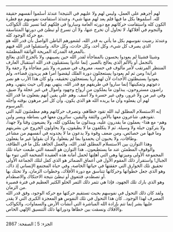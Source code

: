 ------------------------------------------------------------------------

لهم أجرهم على العمل، وليس لهم ولا عليهم في النتيجة! عندئذ أسلموا أنفسهم
حقيقة لله. أسلموها بكل ما فيها فلم يعد لهم منها شيء. وعندئذ استقامت
نفوسهم مع فطرة الكون كله واستقامت حركاتهم مع دورته العامة وساروا في
فلكهم كما تسير تلك الكواكب والنجوم في أفلاكها، لا تحاول أن تخرج عنها،
ولا أن تسرع أو تبطئ في دورتها المتناسقة مع حركة الوجود كله.  
وعندئذ رضيت نفوسهم بكل ما يأتي به قدر الله، لشعورهم الباطن الواصل بأن
قدر الله هو الذي يصرف كل شيء، وكل أحد، وكل حادث، وكل حالة. واستقبلوا قدر
الله فيهم بالمعرفة المدركة المريحة الواثقة المطمئنة.  
وشيئا فشيئا لم يعودوا يحسون بالمفاجأة لقدر الله حين يصيبهم، ولا بالجزع
الذي يعالج بالتجمل أو بالألم الذي يعالج بالصبر. إنما عادوا يستقبلون قدر
الله استقبال العارف المنتظر المرتقب لأمر مألوف في حسه، معروف في ضميره،
ولا يثير مفاجأة ولا رجفة ولا غرابة! ومن ثم لم يعودوا يستعجلون دورة الفلك
ليقضوا أمرا هم يريدون قضاءه، ولم يعودوا يستبطئون الأحداث لأن لهم أربا
يستعجلون تحقيقه، ولو كان هذا الأرب هو نصر دعوتهم وتمكينها! إنما ساروا في
طريقهم مع قدر الله، ينتهي بهم إلى حيث ينتهي، وهم راضون مستروحون، يبذلون
ما يملكون من أرواح وجهود وأموال في غير عجلة ولا ضيق، وفي غير من ولا
غرور، وفي غير حسرة ولا أسف. وهم على يقين أنهم يفعلون ما قدر الله لهم أن
يفعلوه وأن ما يريده الله هو الذي يكون، وأن كل أمر مرهون بوقته وأجله
المرسوم.  
إنه الاستسلام المطلق ليد الله تقود خطاهم، وتصرف حركاتهم وهم مطمئنون لليد
التي تقودهم، شاعرون معها بالأمن والثقة واليقين، سائرون معها في بساطة
ويسر ولين.  
وهم- مع هذا- يعملون ما يقدرون عليه، ويبذلون ما يملكون كله، ولا يضيعون
وقتا ولا جهدا، ولا يتركون حيلة ولا وسيلة. ثم لا يتكلفون ما لا يطيقون،
ولا يحاولون الخروج عن بشريتهم وما فيها من خصائص، ومن ضعف وقوة ولا يدعون
ما لا يجدونه في أنفسهم من مشاعر وطاقات، ولا يحبون أن يحمدوا بما لم
يفعلوا، ولا أن بقولوا غير ما يفعلون.  
وهذا التوازن بين الاستسلام المطلق لقدر الله، والعمل الجاهد بكل ما في
الطاقة، والوقوف المطمئن عند ما يستطيعون.. هذا التوازن هو السمة التي طبعت
حياة تلك المجموعة الأولى وميزتها وهي التي أهلتها لحمل أمانة هذه العقيدة
الضخمة التي تنوء بها الجبال! واستقرار ذلك المقوم الأول في أعماق الضمائر
هو الذي كفل لتلك الجماعة الأولى تحقيق تلك الخوارق التي حققتها في حياتها
الخاصة، وفي حياة المجتمع الإنساني إذ ذاك. وهو الذي جعل خطواتها وحركاتها
تتناسق مع دورة الأفلاك، وخطوات الزمان، ولا تحتك بها أو تصطدم، فتتعوق أو
تبطئ نتيجة الاحتكاك والاصطدام.  
وهو الذي بارك تلك الجهود، فإذا هي تثمر ذلك الثمر الحلو الكثير العظيم في
فترة قصيرة من الزمان.  
ولقد كان ذلك التحول في نفوسهم بحيث تستقيم حركتها مع حركة الوجود، وفق قدر
الله المصرف لهذا الوجود.. كان هذا التحول في تلك النفوس هو المعجزة الكبرى
التي لا يقدر عليها بشر إنما تتم بإرادة الله المباشرة التي أنشأت الأرض
والسماوات، والكواكب والأفلاك ونسقت بين خطاها ودوراتها ذلك التنسيق الإلهي
الخاص.

------------------------------------------------------------------------

الجزء: 5 ¦ الصفحة: 2867
